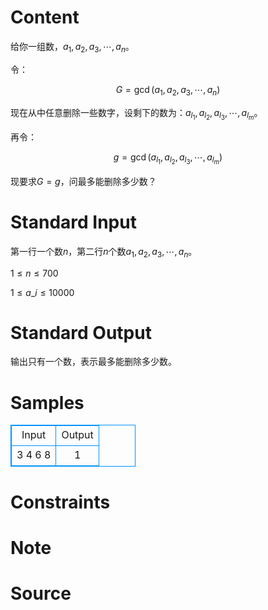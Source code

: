 
# Content

给你一组数，$a_1, a_2, a_3,\cdots,a_n$。

令：

$$G=\gcd(a_1, a_2, a_3,\cdots,a_n)$$
                 
现在从中任意删除一些数字，设剩下的数为：$a_{l_1}, a_{l_2}, a_{l_3},\cdots, a_{l_m}$。

再令：

$$g=\gcd(a_{l_1}, a_{l_2}, a_{l_3},\cdots, a_{l_m})$$

现要求$G=g$，问最多能删除多少数？

# Standard Input

第一行一个数$n$，第二行$n$个数$a_1, a_2, a_3,\cdots,a_n$。

$1\leq n\leq 700$

$1\leq a\_i\leq 10000$

# Standard Output

输出只有一个数，表示最多能删除多少数。

# Samples

<style>
        table,table tr th, table tr td { border:1px solid #0094ff; }
        table { width: 200px; min-height: 25px; line-height: 25px; text-align: center; border-collapse: collapse;}   
    </style>
<table>
	<tr>
		<td>Input</td>
		<td>Output</td>
	</tr>
<tr><td>3
4 6 8</td><td>1</td></tr></table>


# Constraints



# Note



# Source


